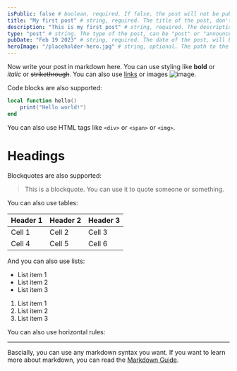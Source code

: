 ```yaml
---
isPublic: false # boolean, required. If false, the post will not be published
title: "My first post" # string, required. The title of the post, don't use it again in the content
description: "This is my first post" # string, required. The description of the post, don't use it again in the content
type: "post" # string. The type of the post, can be "post" or "announcement" or whatever you like.
pubDate: "Feb 19 2023" # string, required. The date of the post, will be used to sort the posts. In the format "MMM DD YYYY".
heroImage: "/placeholder-hero.jpg" # string, optional. The path to the hero image of the post. If not provided, the default hero image will be used. The image should be most preferably 1920x1080px and 16/9 aspect ratio. Put the image you want in the public/ folder and to link it, use /image-name.jpg.
---
```


Now write your post in markdown here. You can use styling like **bold** or _italic_ or ~~strikethrough~~. You can also use [links](https://www.apple.com) or images ![image](/placeholder-hero.jpg).

Code blocks are also supported:

```lua
local function hello()
    print("Hello world!")
end
```

You can also use HTML tags like `<div>` or `<span>` or `<img>`.

# Headings

Blockquotes are also supported:

> This is a blockquote. You can use it to quote someone or something.

You can also use tables:

| Header 1 | Header 2 | Header 3 |
| -------- | -------- | -------- |
| Cell 1   | Cell 2   | Cell 3   |
| Cell 4   | Cell 5   | Cell 6   |

And you can also use lists:

- List item 1
- List item 2
- List item 3

1. List item 1
2. List item 2
3. List item 3

You can also use horizontal rules:

---

Bascially, you can use any markdown syntax you want. If you want to learn more about markdown, you can read the [Markdown Guide](https://www.markdownguide.org/).
